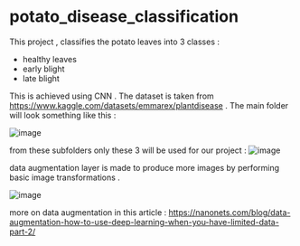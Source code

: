 # potato_disease_classification

This project , classifies the potato leaves into 3 classes :

- healthy leaves
- early blight 
- late blight 

This is achieved using CNN . The dataset is taken from  https://www.kaggle.com/datasets/emmarex/plantdisease . The main folder will look something like this :

![image](https://user-images.githubusercontent.com/95174361/184526366-2e64e06f-e0b7-4666-9c38-c2f0058c69df.png)

from these subfolders only these 3 will be used for our project : 
![image](https://user-images.githubusercontent.com/95174361/184526390-4ce1a13a-78fd-4244-b410-2c73285f0fd0.png)

data augmentation layer is made to produce more images by performing basic image transformations . 

![image](https://user-images.githubusercontent.com/95174361/184526514-ea65b382-f99e-4b87-ae20-7363ea253e07.png)

more on data augmentation in this article : https://nanonets.com/blog/data-augmentation-how-to-use-deep-learning-when-you-have-limited-data-part-2/
